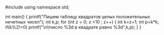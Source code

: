 #include <iostream>
using namespace std;

 int main()
 {
 	printf("Пишем таблицу квадратов целых положительных нечетных чисел");
 int k,p;
  for (int z = 0; z <10 ; z++) {
  	int k=z+1; 
  	int p=k*k;
  	if(k%2!=0)
  	printf("\n\tчисло %3d в квадрате равно %3d",k,p);
 }
}
